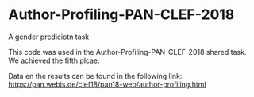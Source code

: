 # Author-Profiling-PAN-CLEF-2018
A gender prediciotn task

This code was used in the Author-Profiling-PAN-CLEF-2018 shared task. We achieved the fifth plcae.


Data en the results can be found in the following link:
https://pan.webis.de/clef18/pan18-web/author-profiling.html

